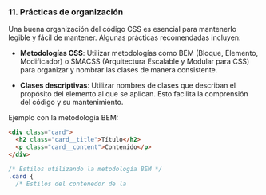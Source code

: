 ### 11. Prácticas de organización

Una buena organización del código CSS es esencial para mantenerlo legible y fácil de mantener. Algunas prácticas recomendadas incluyen:

- **Metodologías CSS**: Utilizar metodologías como BEM (Bloque, Elemento, Modificador) o SMACSS (Arquitectura Escalable y Modular para CSS) para organizar y nombrar las clases de manera consistente.

- **Clases descriptivas**: Utilizar nombres de clases que describan el propósito del elemento al que se aplican. Esto facilita la comprensión del código y su mantenimiento.

Ejemplo con la metodología BEM:

```html
<div class="card">
  <h2 class="card__title">Título</h2>
  <p class="card__content">Contenido</p>
</div>
```

```css
/* Estilos utilizando la metodología BEM */
.card {
  /* Estilos del contenedor de la